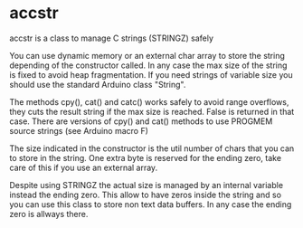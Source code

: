 # accstr
accstr is a class to manage C strings (STRINGZ) safely

You can use dynamic memory or an external char array to store the string
depending of the constructor called. In any case the max size of the string
is fixed to avoid heap fragmentation. If you need strings of variable size
you should use the standard Arduino class "String".

The methods cpy(), cat() and catc() works safely to avoid range overflows,
they cuts the result string if the max size is reached. False is returned
in that case. There are versions of cpy() and cat() methods to use PROGMEM
source strings (see Arduino macro F)

The size indicated in the constructor is the util number of chars that you
can to store in the string. One extra byte is reserved for the ending zero,
take care of this if you use an external array.  

Despite using STRINGZ the actual size is managed by an internal variable
instead the ending zero. This allow to have zeros inside the string and so
you can use this class to store non text data buffers. In any case the
ending zero is allways there.
